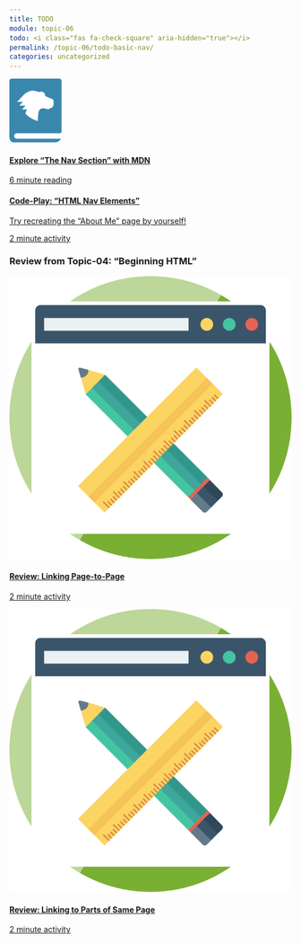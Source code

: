 ```yaml
---
title: TODO
module: topic-06
todo: <i class="fas fa-check-square" aria-hidden="true"></i>
permalink: /topic-06/todo-basic-nav/
categories: uncategorized
---
```


<div class="row text-center">
  <div class="col-lg-4">
    <div class="bs-component">
      <div class="list-group">
        <a href="https://developer.mozilla.org/en-US/docs/Web/HTML/Element/nav" target="_blank" class="list-group-item hw-item">
          <img class="icon-hw" src="../img/hw-icon-mdn.svg" />
          <h4 class="list-group-item-heading">Explore “The Nav Section” with MDN</h4>
          <div class="divider-hw"></div>
          <p class="list-group-item-text"><i class="far fa-clock" aria-hidden="true"></i> 6 minute reading</p>
        </a>
      </div>
    </div>
  </div>
  <div class="col-lg-4">
    <div class="bs-component">
      <div class="list-group">
        <a href="https://codepen.io/Media-Ed-Online/pen/Mzgexx" target="_blank" class="list-group-item">
          <i class="icon-hw fab fa-codepen" aria-hidden="true"></i>
          <h4 class="list-group-item-heading">Code-Play: “HTML Nav Elements”</h4>
          <p class="list-group-item-text">Try recreating the “About Me” page by yourself!</p>
          <div class="divider-hw"></div>
          <p class="list-group-item-text"><i class="far fa-clock" aria-hidden="true"></i> 2 minute activity</p>
        </a>
      </div>
    </div>
  </div>
</div>


<div class="divider-hw"></div>


<h3>Review from Topic-04: “Beginning HTML”</h3>
<div class="row text-center">
  <div class="col-lg-4">
    <div class="bs-component">
      <div class="list-group">
        <a href="../../topic-04/page-to-page" target="_blank" class="list-group-item">
          <img class="icon-hw" src="../../topic-04/img/assignment-03.svg" />
          <h4 class="list-group-item-heading">Review: Linking Page-to-Page</h4>
          <div class="divider-hw"></div>
          <p class="list-group-item-text"><i class="far fa-clock" aria-hidden="true"></i> 2 minute activity</p>
        </a>
      </div>
    </div>
  </div>
  <div class="col-lg-4">
    <div class="bs-component">
      <div class="list-group">
        <a href="../../topic-04/same-page" target="_blank" class="list-group-item">
          <img class="icon-hw" src="../../topic-04/img/assignment-03.svg" />
          <h4 class="list-group-item-heading">Review: Linking to Parts of Same Page</h4>
          <div class="divider-hw"></div>
          <p class="list-group-item-text"><i class="far fa-clock" aria-hidden="true"></i> 2 minute activity</p>
        </a>
      </div>
    </div>
  </div>
</div>
